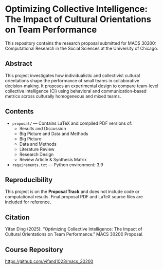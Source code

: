 # Optimizing Collective Intelligence: The Impact of Cultural Orientations on Team Performance

This repository contains the research proposal submitted for MACS 30200: Computational Research in the Social Sciences at the University of Chicago.

## Abstract
This project investigates how individualistic and collectivist cultural orientations shape the performance of small teams in collaborative decision-making. It proposes an experimental design to compare team-level collective intelligence (CI) using behavioral and communication-based metrics across culturally homogeneous and mixed teams.

## Contents
- `proposal/` — Contains LaTeX and compiled PDF versions of:
  - Results and Discussion
  - Big Picture and Data and Methods
  - Big Picture
  - Data and Methods
  - Literature Review
  - Research Design
  - Review Article & Synthesis Matrix
- `requirements.txt` — Python environment: 3.9

## Reproducibility
This project is on the **Proposal Track** and does not include code or computational results. Final proposal PDF and LaTeX source files are included for reference.

## Citation
Yifan Ding (2025). “Optimizing Collective Intelligence: The Impact of Cultural Orientations on Team Performance.” MACS 30200 Proposal.

## Course Repository
https://github.com/yifand1023/macs_30200
